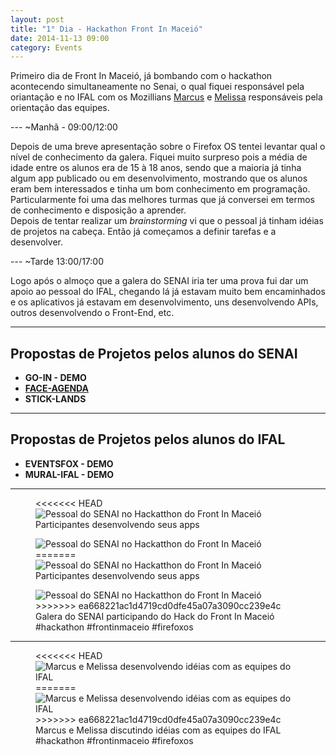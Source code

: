 ```yaml
---
layout: post
title: "1° Dia - Hackathon Front In Maceió"
date: 2014-11-13 09:00
category: Events
---
```


<p class="txt-post">
Primeiro dia de Front In Maceió, já bombando com o hackathon acontecendo simultaneamente no Senai, o qual fiquei responsável pela oriantação e no IFAL com os Mozillians <a href="https://mozillians.org/pt-BR/u/mv.nsaad">Marcus</a> e <a href="https://pt-br.facebook.com/melissa.devens">Melissa</a> responsáveis pela orientação das equipes.
</p>
---
~Manhã - 09:00/12:00

<p class="txt-post">
    Depois de uma breve apresentação sobre o Firefox OS tentei levantar qual o nível de conhecimento da galera. Fiquei muito surpreso pois a média de idade entre os alunos era de 15 à 18 anos, sendo que a maioria já tinha algum app publicado ou em desenvolvimento, mostrando que os alunos eram bem interessados e tinha um bom conhecimento em programação. Particularmente foi uma das melhores turmas que já conversei em termos de conhecimento e disposição a aprender.
    <br/>
    Depois de tentar realizar um <i>brainstorming</i> vi que o pessoal já tinham idéias de projetos na cabeça. Então já começamos a definir tarefas e a desenvolver.
</p>
---
~Tarde 13:00/17:00

<p class="txt-post">
    Logo após o almoço que a galera do SENAI iria ter uma prova fui dar um apoio ao pessoal do IFAL, chegando lá já estavam muito bem encaminhados e os aplicativos já estavam em desenvolvimento, uns desenvolvendo APIs, outros desenvolvendo o Front-End, etc. 
</p>

---

## Propostas de Projetos pelos alunos do SENAI
* **GO-IN - DEMO**
* **[FACE-AGENDA](https://marketplace.firefox.com/app/face-agenda)**
* **STICK-LANDS**

---
## Propostas de Projetos pelos alunos do IFAL
* **EVENTSFOX  - DEMO**
* **MURAL-IFAL  - DEMO**

---
   
<figure>
<<<<<<< HEAD
    <img src="http://rafaeltavares.co/public/img/posts/1_dia_hackathon_front_in_maceio_1.jpg" alt="Pessoal do SENAI no Hackatthon do Front In Maceió">
    <figcaption>Participantes  desenvolvendo seus apps</figcaption>
</figure>
<figure>
    <img src="http://rafaeltavares.co/public/img/posts/1_dia_hackathon_front_in_maceio_2.jpg" alt="Pessoal do SENAI no Hackatthon do Front In Maceió">
=======
    <img src="http://rafastavares.github.io/SitePessoal/public/img/posts/1_dia_hackathon_front_in_maceio_1.jpg" alt="Pessoal do SENAI no Hackatthon do Front In Maceió">
    <figcaption>Participantes  desenvolvendo seus apps</figcaption>
</figure>
<figure>
    <img src="http://rafastavares.github.io/SitePessoal/public/img/posts/1_dia_hackathon_front_in_maceio_2.jpg" alt="Pessoal do SENAI no Hackatthon do Front In Maceió">
>>>>>>> ea668221ac1d4719cd0dfe45a07a3090cc239e4c
    <figcaption> Galera do SENAI participando do Hack do Front In Maceió #hackathon #frontinmaceio #firefoxos</figcaption>
</figure>

---
<figure>
<<<<<<< HEAD
    <img src="http://rafaeltavares.co/public/img/posts/1_dia_hackathon_front_in_maceio_3.jpg" alt="Marcus e Melissa desenvolvendo idéias com as equipes do IFAL">
=======
    <img src="http://rafastavares.github.io/SitePessoal/public/img/posts/1_dia_hackathon_front_in_maceio_3.jpg" alt="Marcus e Melissa desenvolvendo idéias com as equipes do IFAL">
>>>>>>> ea668221ac1d4719cd0dfe45a07a3090cc239e4c
    <figcaption>
       Marcus e Melissa discutindo idéias com as equipes do IFAL #hackathon #frontinmaceio #firefoxos
    </figcaption>
</figure>
